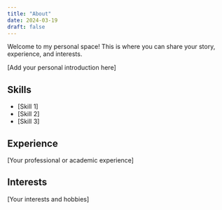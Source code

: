 ```yaml
---
title: "About"
date: 2024-03-19
draft: false
---
```


Welcome to my personal space! This is where you can share your story, experience, and interests.

[Add your personal introduction here]

## Skills
- [Skill 1]
- [Skill 2]
- [Skill 3]

## Experience
[Your professional or academic experience]

## Interests
[Your interests and hobbies] 